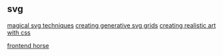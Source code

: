 ## svg
[magical svg techniques](https://www.smashingmagazine.com/2022/05/magical-svg-techniques/)
[creating generative svg grids](https://frontend.horse/articles/generative-grids/)
[creating realistic art with css](https://frontend.horse/articles/realistic-art-with-css/)

[frontend horse](https://frontend.horse/articles/)
